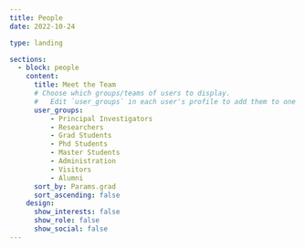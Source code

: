 ```yaml
---
title: People
date: 2022-10-24

type: landing

sections:
  - block: people
    content:
      title: Meet the Team
      # Choose which groups/teams of users to display.
      #   Edit `user_groups` in each user's profile to add them to one or more of these groups.
      user_groups:
          - Principal Investigators
          - Researchers
          - Grad Students
          - Phd Students
          - Master Students
          - Administration
          - Visitors
          - Alumni
      sort_by: Params.grad
      sort_ascending: false
    design:
      show_interests: false
      show_role: false
      show_social: false
---
```

